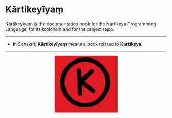 # Kārtikeyīyaṃ

Kārtikeyīyaṃ is the documentation book for the Kartikeya Programming Language, for its toolchain and for the project repo.

---

- In Sanskrit, **Kārtikeyīyaṃ** means a book related to **Kartikeya**.

---

<div align="center" title="Kartikeya Logo">

![Kartikeya Logo](./kartikeya-logo.png)

</div>
